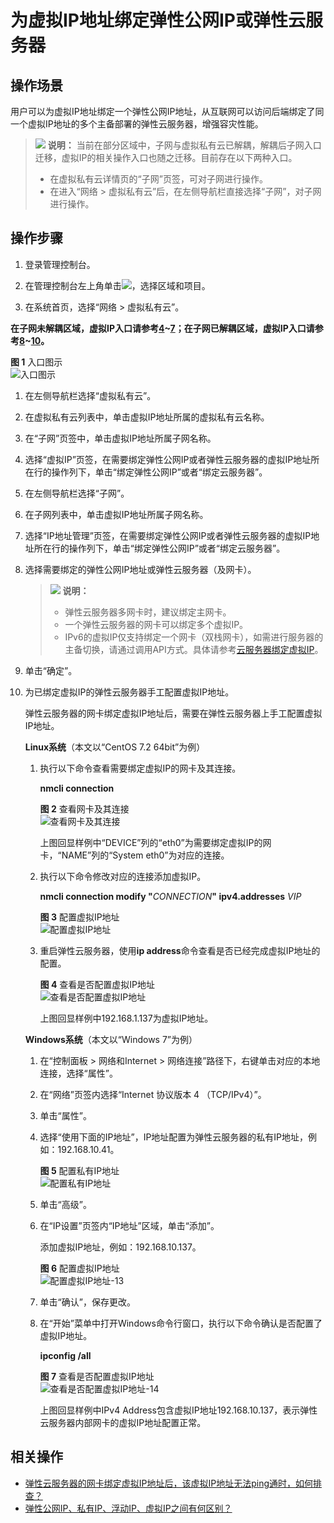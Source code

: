 # 为虚拟IP地址绑定弹性公网IP或弹性云服务器<a name="zh-cn_topic_0067802474"></a>

## 操作场景<a name="section20365067202535"></a>

用户可以为虚拟IP地址绑定一个弹性公网IP地址，从互联网可以访问后端绑定了同一个虚拟IP地址的多个主备部署的弹性云服务器，增强容灾性能。

>![](public_sys-resources/icon-note.gif) **说明：** 
>当前在部分区域中，子网与虚拟私有云已解耦，解耦后子网入口迁移，虚拟IP的相关操作入口也随之迁移。目前存在以下两种入口。
>-   在虚拟私有云详情页的“子网”页签，可对子网进行操作。
>-   在进入“网络 \> 虚拟私有云”后，在左侧导航栏直接选择“子网”，对子网进行操作。

## 操作步骤<a name="section1458836202535"></a>

1.  登录管理控制台。


1.  在管理控制台左上角单击![](figures/icon-region.png)，选择区域和项目。
2.  在系统首页，选择“网络 \> 虚拟私有云”。

**在子网未解耦区域，虚拟IP入口请参考[4](申请虚拟IP地址.md#li51522361618)\~[7](申请虚拟IP地址.md#li18152143611112)；在子网已解耦区域，虚拟IP入口请参考[8](申请虚拟IP地址.md#li715211361516)\~[10](申请虚拟IP地址.md#li19153536815)。**

**图 1**  入口图示<a name="vpc_vip_0002_fig111471723185713"></a>  
![](figures/入口图示.png "入口图示")

1.  在左侧导航栏选择“虚拟私有云”。
2.  在虚拟私有云列表中，单击虚拟IP地址所属的虚拟私有云名称。
3.  在“子网”页签中，单击虚拟IP地址所属子网名称。
4.  选择“虚拟IP”页签，在需要绑定弹性公网IP或者弹性云服务器的虚拟IP地址所在行的操作列下，单击“绑定弹性公网IP”或者“绑定云服务器”。
5.  在左侧导航栏选择“子网”。
6.  在子网列表中，单击虚拟IP地址所属子网名称。
7.  选择“IP地址管理”页签，在需要绑定弹性公网IP或者弹性云服务器的虚拟IP地址所在行的操作列下，单击“绑定弹性公网IP”或者“绑定云服务器”。
8.  选择需要绑定的弹性公网IP地址或弹性云服务器（及网卡）。

    >![](public_sys-resources/icon-note.gif) **说明：** 
    >-   弹性云服务器多网卡时，建议绑定主网卡。
    >-   一个弹性云服务器的网卡可以绑定多个虚拟IP。
    >-   IPv6的虚拟IP仅支持绑定一个网卡（双栈网卡），如需进行服务器的主备切换，请通过调用API方式。具体请参考[云服务器绑定虚拟IP](https://support.huaweicloud.com/api-vpc/vpc_vip_0002.html)。

9.  单击“确定”。

1.  为已绑定虚拟IP的弹性云服务器手工配置虚拟IP地址。

    弹性云服务器的网卡绑定虚拟IP地址后，需要在弹性云服务器上手工配置虚拟IP地址。

    **Linux系统**（本文以“CentOS 7.2 64bit”为例）

    1.  执行以下命令查看需要绑定虚拟IP的网卡及其连接。

        **nmcli connection**

        **图 2**  查看网卡及其连接<a name="fig16191125541113"></a>  
        ![](figures/查看网卡及其连接.png "查看网卡及其连接")

        上图回显样例中“DEVICE”列的“eth0”为需要绑定虚拟IP的网卡，“NAME”列的“System eth0”为对应的连接。

    2.  执行以下命令修改对应的连接添加虚拟IP。

        **nmcli connection modify "**_CONNECTION_**" ipv4.addresses** _VIP_

        **图 3**  配置虚拟IP地址<a name="fig6121624141217"></a>  
        ![](figures/配置虚拟IP地址.png "配置虚拟IP地址")

    3.  重启弹性云服务器，使用**ip address**命令查看是否已经完成虚拟IP地址的配置。

        **图 4**  查看是否配置虚拟IP地址<a name="fig209905810139"></a>  
        ![](figures/查看是否配置虚拟IP地址.png "查看是否配置虚拟IP地址")

        上图回显样例中192.168.1.137为虚拟IP地址。

    **Windows系统**（本文以“Windows 7”为例）

    1.  在“控制面板 \> 网络和Internet \> 网络连接”路径下，右键单击对应的本地连接，选择“属性”。
    2.  在“网络”页签内选择“Internet 协议版本 4 （TCP/IPv4）”。
    3.  单击“属性”。
    4.  选择“使用下面的IP地址”，IP地址配置为弹性云服务器的私有IP地址，例如：192.168.10.41。

        **图 5**  配置私有IP地址<a name="fig1228662717417"></a>  
        ![](figures/配置私有IP地址.png "配置私有IP地址")

    5.  单击“高级”。
    6.  在“IP设置”页签内“IP地址”区域，单击“添加”。

        添加虚拟IP地址，例如：192.168.10.137。

        **图 6**  配置虚拟IP地址<a name="fig528642717417"></a>  
        ![](figures/配置虚拟IP地址-13.png "配置虚拟IP地址-13")

    7.  单击“确认”，保存更改。
    8.  在“开始”菜单中打开Windows命令行窗口，执行以下命令确认是否配置了虚拟IP地址。

        **ipconfig /all**

        **图 7**  查看是否配置虚拟IP地址<a name="fig82858271140"></a>  
        ![](figures/查看是否配置虚拟IP地址-14.png "查看是否配置虚拟IP地址-14")

        上图回显样例中IPv4 Address包含虚拟IP地址192.168.10.137，表示弹性云服务器内部网卡的虚拟IP地址配置正常。



## 相关操作<a name="section328714301417"></a>

-   [弹性云服务器的网卡绑定虚拟IP地址后，该虚拟IP地址无法ping通时，如何排查？](https://support.huaweicloud.com/vpc_faq/vpc_faq_0083.html)
-   [弹性公网IP、私有IP、浮动IP、虚拟IP之间有何区别？](https://support.huaweicloud.com/vpc_faq/faq_eip_0003.html)

